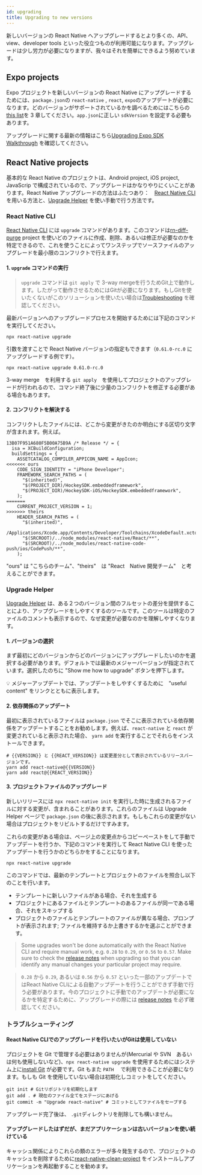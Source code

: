 ```yaml
---
id: upgrading
title: Upgrading to new versions
---
```


新しいバージョンの React Native へアップグレードするとより多くの、API、view、developer tools といった役立つものが利用可能になります。アップグレードは少し労力が必要になりますが、我々はそれを簡単にできるよう努めています。

## Expo projects

Expo プロジェクトを新しいバージョンの React Native にアップグレードするためには、`package.json`の `react-native` , `react`, `expo`のアップデートが必要になります。どのバージョンがサポートされているかを調べるためにはこちらの[this list](https://docs.expo.io/versions/latest/sdk/#sdk-version)を 3 章してください。`app.json`に正しい `sdkVersion` を設定する必要もあります。

アップグレードに関する最新の情報はこちら[Upgrading Expo SDK Walkthrough](https://docs.expo.io/versions/latest/workflow/upgrading-expo-sdk-walkthrough) を確認してください。

## React Native projects

基本的な React Native のプロジェクトは、Android project, iOS project, JavaScrip で構成されているので、アップグレードはかなりやりにくいことがあります。React Native アップグレードの方法はふたつあり：　[React Native CLI](https://github.com/react-native-community/cli) を用いる方法と、[Upgrade Helper](https://react-native-community.github.io/upgrade-helper/) を使い手動で行う方法です。

### React Native CLI

[React Native CLI](https://github.com/react-native-community/cli) には `upgrade` コマンドがあります。このコマンドは[rn-diff-purge](https://github.com/react-native-community/rn-diff-purge) project を使いどのファイルに作成、削除、あるいは修正が必要なのかを特定できるので、これを使うことによってワンステップでソースファイルのアップグレードを最小限のコンフリクトで行えます。


#### 1. `upgrade` コマンドの実行

> `upgrade` コマンドは `git apply` で 3-way mergeを行うためGit上で動作します。したがって動作させるためにはGitが必要になります。もしGitを使いたくないがこのソリューションを使いたい場合は[Troubleshooting](#i-want-to-upgrade-with-react-native-cli-but-i-don-t-use-git) を確認してください。

最新バージョンへのアップグレードプロセスを開始するためには下記のコマンドを実行してください。

```shell
npx react-native upgrade
```

引数を渡すことで React Native バージョンの指定もできます（`0.61.0-rc.0` にアップグレードする例です）。

```shell
npx react-native upgrade 0.61.0-rc.0
```

3-way merge　を利用する `git apply`　を使用してプロジェクトのアップグレードが行われるので、コマンド終了後に少量のコンフリクトを修正する必要がある場合もあります。

#### 2. コンフリクトを解決する

コンフリクトしたファイルには、どこから変更がきたのか明白にする区切り文字が含まれます。例えば。

```
13B07F951A680F5B00A75B9A /* Release */ = {
  isa = XCBuildConfiguration;
  buildSettings = {
    ASSETCATALOG_COMPILER_APPICON_NAME = AppIcon;
<<<<<<< ours
    CODE_SIGN_IDENTITY = "iPhone Developer";
    FRAMEWORK_SEARCH_PATHS = (
      "$(inherited)",
      "$(PROJECT_DIR)/HockeySDK.embeddedframework",
      "$(PROJECT_DIR)/HockeySDK-iOS/HockeySDK.embeddedframework",
    );
=======
    CURRENT_PROJECT_VERSION = 1;
>>>>>>> theirs
    HEADER_SEARCH_PATHS = (
      "$(inherited)",
      /Applications/Xcode.app/Contents/Developer/Toolchains/XcodeDefault.xctoolchain/usr/include,
      "$(SRCROOT)/../node_modules/react-native/React/**",
      "$(SRCROOT)/../node_modules/react-native-code-push/ios/CodePush/**",
    );
```

"ours" は "こちらのチーム"、"theirs"　は "React　Native 開発チーム"　と考えることができます。

### Upgrade Helper

[Upgrade Helper](https://react-native-community.github.io/upgrade-helper/) は、ある２つのバージョン間のフルセットの差分を提供することにより、アップグレードをしやすくするのツールです。このツールは特定のファイルのコメントも表示するので、なぜ変更が必要なのかを理解しやすくなります。

#### 1. バージョンの選択

まず最初にどのバージョンからどのバージョンにアップグレードしたいのかを選択する必要があります。デフォルトでは最新のメジャーバージョンが指定されています。選択したのちに "Show me how to upgrade" ボタンを押下します。

💡 メジャーアップデートでは、アップデートをしやすくするために　"useful content" をリンクとともに表示します。

#### 2. 依存関係のアップデート

最初に表示されているファイルは `package.json` でそこに表示されている依存関係をアップデートすることをお勧めします。例えば、`react-native` と `react` が変更されていると表示された場合、 `yarn add` を実行することでそれらをインストールできます。

```shell
# {{VERSION}} と {{REACT_VERSION}} は変更差分として表示されているリリースバージョンです。
yarn add react-native@{{VERSION}}
yarn add react@{{REACT_VERSION}}
```

#### 3. プロジェクトファイルのアップグレード

新しいリリースには `npx react-native init` を実行した時に生成されるファイルに対する変更が、含まれることがあります。これらのファイルは Upgrade Helper ページで `package.json` の後に表示されます。もしもこれらの変更がない場合はプロジェクトをリビルトするだけですみます。

これらの変更がある場合は、ページ上の変更点からコピーペーストをして手動でアップデートを行うか、下記のコマンドを実行して React Native CLI を使ったアップデートを行うかのどちらかをすることになります。

```shell
npx react-native upgrade
```

このコマンドでは、最新のテンプレートとプロジェクトのファイルを照合し以下のことを行います。

- テンプレートに新しいファイルがある場合、それを生成する
- プロジェクトにあるファイルとテンプレートのあるファイルが同一である場合、それをスキップする
- プロジェクトのファイルとテンプレートのファイルが異なる場合、プロンプトが表示されます; ファイルを維持するか上書きするかを選ぶことができます。

> Some upgrades won't be done automatically with the React Native CLI and require manual work, e.g. `0.28` to `0.29`, or `0.56` to `0.57`. Make sure to check the [release notes](https://github.com/facebook/react-native/releases) when upgrading so that you can identify any manual changes your particular project may require.

> `0.28` から `0.29`, あるいは `0.56` から `0.57` といった一部のアップデートではReact Native CLIによる自動アップデートを行うことができず手動で行う必要があります。今のプロジェクトに手動でのアップデートが必要になるかを特定するために、アップグレードの際には [release notes](https://github.com/facebook/react-native/releases) を必ず確認してください。

### トラブルシューティング

#### React Native CLIでのアップグレードを行いたいがGitは使用していない
プロジェクトを Git で管理する必要はありませんが(Mercurial や SVN　あるいは何も使用しないなど)、`npx react-native upgrade` を使用するためにはシステム上に[install Git](https://git-scm.com/downloads) が必要です。Git もまた `PATH` 　で利用できることが必要になります。もしも Git を使用していない場合は初期化しコミットをしてください。

```shell
git init # Gitリポジトリを初期化します
git add . # 現在のファイル全てをステージにあげる
git commit -m "Upgrade react-native" # コミットとしてファイルをセーブする
```

アップグレード完了後は、 `.git`ディレクトリを削除しても構いません。

#### アップグレードしたはずだが、まだアプリケーションは古いバージョンを使い続けている
キャッシュ関係によりこれらの類のエラーが多々発生するので、プロジェクトのキャッシュを削除するために[react-native-clean-project](https://github.com/pmadruga/react-native-clean-project) をインストールしアプリケーションを再起動することを勧めます。
